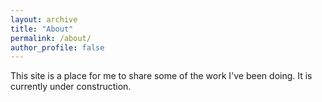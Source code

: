```yaml
---
layout: archive
title: "About"
permalink: /about/
author_profile: false
---
```


This site is a place for me to share some of the work I've been doing. It is currently under construction.